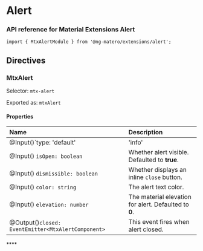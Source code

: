 # Alert

### API reference for Material Extensions Alert

`import { MtxAlertModule } from '@ng-matero/extensions/alert';`

## Directives

### MtxAlert

Selector: `mtx-alert`

Exported as: `mtxAlert`

#### **Properties**

| **Name** | Description |
| :--- | :--- |
| @Input\(\)`type: 'default' | 'info' | 'success' | 'warning' | 'danger'` | The alert types. Defaulted to **default**. |
| @Input\(\) `isOpen: boolean` | Whether alert visible. Defaulted to **true**. |
| @Input\(\) `dismissible: boolean` | Whether displays an inline `close` button. |
| @Input\(\) `color: string` | The alert text color. |
| @Input\(\) `elevation: number` | The material elevation for alert. Defaulted to **0**. |
| @Output\(\)`closed: EventEmitter<MtxAlertComponent>` | This event fires when alert closed. |

\*\*\*\*

